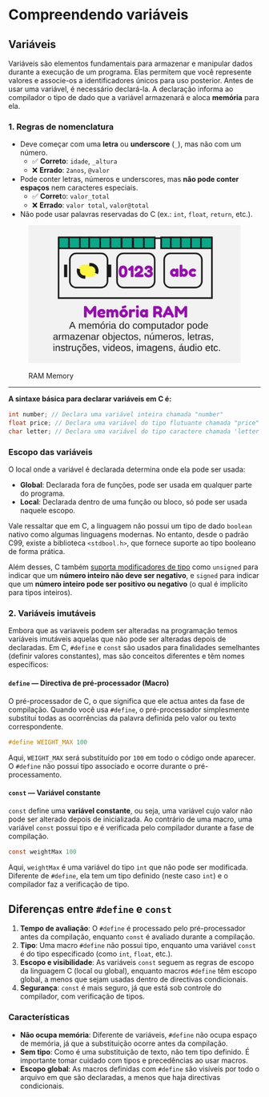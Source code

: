 # Compreendendo variáveis

## Variáveis <a href="#variaveis" id="variaveis"></a>

Variáveis são elementos fundamentais para armazenar e manipular dados durante a execução de um programa. Elas permitem que você represente valores e associe-os a identificadores únicos para uso posterior. Antes de usar uma variável, é necessário declará-la. A declaração informa ao compilador o tipo de dado que a variável armazenará e aloca **memória** para ela.

### **1. Regras de nomenclatura**

* Deve começar com uma **letra** ou **underscore** (`_`), mas não com um número.
  * ✅ **Correto**: `idade`, `_altura`
  * ❌ **Errado**: `2anos`, `@valor`&#x20;
* Pode conter letras, números e underscores, mas **não pode conter espaços** nem caracteres especiais.
  * ✅ **Corret**o: `valor_total`
  * ❌ **Errado**: `valor total`, `valor@total`
* Não pode usar palavras reservadas do C (ex.: `int`, `float`, `return`, etc.).



<figure><img src="../../.gitbook/assets/RAM memory.jpg" alt="Memoria RAM"><figcaption><p>RAM Memory</p></figcaption></figure>

***



**A sintaxe básica para declarar variáveis em C é:**

```c
int number; // Declara uma variável inteira chamada "number"
float price; // Declara uma variável do tipo flutuante chamada "price"
char letter; // Declara uma variável do tipo caractere chamada 'letter'

```

### **Escopo das variáveis**

O local onde a variável é declarada determina onde ela pode ser usada:

* **Global**: Declarada fora de funções, pode ser usada em qualquer parte do programa.
* **Local**: Declarada dentro de uma função ou bloco, só pode ser usada naquele escopo.

Vale ressaltar que em C, a linguagem não possui um tipo de dado `boolean` nativo como algumas linguagens modernas. No entanto, desde o padrão C99, existe a biblioteca `<stdbool.h>`, que fornece suporte ao tipo booleano de forma prática.

Além desses, C também [suporta modificadores de tipo](tipos-de-dados.md#id-2-modificadores-de-tipo) como `unsigned` para indicar que um **número inteiro não deve ser negativo**, e `signed` para indicar que um **número inteiro pode ser positivo ou negativo** (o qual é implícito para tipos inteiros).

### 2.  Variáveis imutáveis <a href="#variaveis-imutaveis" id="variaveis-imutaveis"></a>

Embora que as variaveis podem ser alteradas na programação temos variáveis imutáveis aquelas que não pode ser alteradas depois de declaradas. Em C, `#define` e `const` são usados para finalidades semelhantes (definir valores constantes), mas são conceitos diferentes e têm nomes específicos:

#### `define` — **Directiva de pré-processador** (Macro) <a href="#define--directiva-de-pre-processador-macro" id="define--directiva-de-pre-processador-macro"></a>

O pré-processador de C, o que significa que ele actua antes da fase de compilação. Quando você usa `#define`, o pré-processador simplesmente substitui todas as ocorrências da palavra definida pelo valor ou texto correspondente.

```c
#define WEIGHT_MAX 100
```

Aqui, `WEIGHT_MAX` será substituído por `100` em todo o código onde aparecer. O `#define` não possui tipo associado e ocorre durante o pré-processamento.

#### `const` — **Variável constante** <a href="#const--variavel-constante" id="const--variavel-constante"></a>

`const` define uma **variável constante**, ou seja, uma variável cujo valor não pode ser alterado depois de inicializada. Ao contrário de uma macro, uma variável `const` possui tipo e é verificada pelo compilador durante a fase de compilação.

```c
const weightMax 100
```

Aqui, `weightMax` é uma variável do tipo `int` que não pode ser modificada. Diferente de `#define`, ela tem um tipo definido (neste caso `int`) e o compilador faz a verificação de tipo.

## Diferenças entre `#define` e `const` <a href="#diferencas-entre-define-e-const" id="diferencas-entre-define-e-const"></a>

1. **Tempo de avaliação**: O `#define` é processado pelo pré-processador antes da compilação, enquanto `const` é avaliado durante a compilação.
2. **Tipo**: Uma macro `#define` não possui tipo, enquanto uma variável `const` é do tipo especificado (como `int`, `float`, etc.).
3. **Escopo e visibilidade**: As variáveis `const` seguem as regras de escopo da linguagem C (local ou global), enquanto macros `#define` têm escopo global, a menos que sejam usadas dentro de directivas condicionais.
4. **Segurança**: `const` é mais seguro, já que está sob controle do compilador, com verificação de tipos.

### Características <a href="#caracteristicas" id="caracteristicas"></a>

* **Não ocupa memória**: Diferente de variáveis, `#define` não ocupa espaço de memória, já que a substituição ocorre antes da compilação.
* **Sem tipo**: Como é uma substituição de texto, não tem tipo definido. É importante tomar cuidado com tipos e precedências ao usar macros.
* **Escopo global**: As macros definidas com `#define` são visíveis por todo o arquivo em que são declaradas, a menos que haja directivas condicionais.
